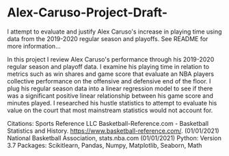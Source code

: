 # Alex-Caruso-Project-Draft-
I attempt to evaluate and justify Alex Caruso's increase in playing time using data from the 2019-2020 regular season and playoffs. See README for more information...


In this project I review Alex Caruso's performance through his 2019-2020 regular season and playoff data. I examine his playing time in relation to metrics such as win shares and game score that evaluate an NBA players collective performance on the offensive and defensive end of the floor. I plug his regular season data into a linear regression model to see if there was a significant positive linear relationship between his game score and minutes played. I researched his hustle statistics to attempt to evaluate his value on the court that most mainstream statistics would not account for.  


Citations: 
Sports Reference LLC  Basketball-Reference.com - Basketball Statistics and History. https://www.basketball-reference.com/. (01/01/2021)
National Basketball Association, stats.nba.com (01/01/2021)
Python: Version 3.7
Packages: Scikitlearn, Pandas, Numpy, Matplotlib, Seaborn, Math
